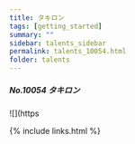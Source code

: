 ```yaml
---
title: タキロン
tags: [getting_started]
summary: ""
sidebar: talents_sidebar
permalink: talents_10054.html
folder: talents
---
```



##### No.10054 タキロン  

![](https




{% include links.html %}
